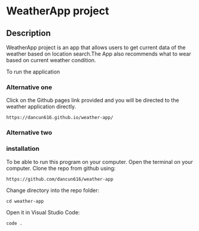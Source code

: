 # WeatherApp project
## Description
WeatherApp project is an app that allows users to get current data of the weather based on location search.The App also recommends what to wear based on current weather condition.

To run the application
### Alternative one 
Click on the Github pages link provided and you will be directed to the weather application directly.

    https://dancun616.github.io/weather-app/

### Alternative two
### installation
To be able to run this program on your computer.
Open the terminal on your computer.
Clone the repo from github using:

    https://github.com/dancun616/weather-app

Change directory into the repo folder:

    cd weather-app

Open it in Visual Studio Code:

    code .
    